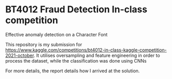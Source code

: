 # BT4012 Fraud Detection In-class competition
Effective anomaly detection on a Character Font

This repository is my submission for https://www.kaggle.com/competitions/bt4012-in-class-kaggle-competition-2021-october. It utilises oversampling and feature engineering in order to process the dataset, while the classification was done using CNNs

For more details, the report details how I arrived at the solution.
